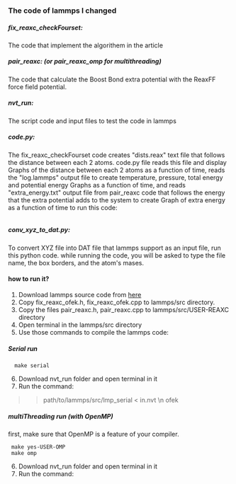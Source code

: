 ### The code of lammps I changed

##### fix_reaxc_checkFourset:
The code that implement the algorithem in the article

##### pair_reaxc: (or pair_reaxc_omp for multithreading)
The code that calculate the Boost Bond extra potential with the ReaxFF force field potential.

##### nvt_run:
The script code and input files to test the code in lammps


##### code.py:
The fix_reaxc_checkFourset code creates "dists.reax" text file that follows the distance between each 2 atoms.
code.py file reads this file and display Graphs of the distance between each 2 atoms as a function of time, reads the "log.lammps" output file to create temperature, pressure, total energy and potential energy Graphs as a function of time, and reads "extra_energy.txt" output file from pair_reaxc code that follows the energy that the extra potential adds to the system to create Graph of extra energy as a function of time
to run this code:
```python3 code.py
```

##### conv_xyz_to_dat.py:
To convert XYZ file into DAT file that lammps support as an input file, run this python code.
while running the code, you will be asked to type the file name, the box borders, and the atom's mases.

#### how to run it?
1. Download lammps source code from [here](https://github.com/lammps/lammps.git)
2. Copy fix_reaxc_ofek.h, fix_reaxc_ofek.cpp to lammps/src directory.
3. Copy the files pair_reaxc.h, pair_reaxc.cpp to lammps/src/USER-REAXC directory
3. Open terminal in the lammps/src directory
5. Use those commands to compile the lammps code:
##### Serial run
```make yes-USER-REAXC
  make serial
  ```
  
6. Download nvt_run folder and open terminal in it
7. Run the command:
  >> path/to/lammps/src/lmp_serial < in.nvt \n ofek
 
 ##### multiThreading run (with OpenMP)
 first, make sure that OpenMP is a feature of your compiler.
  ```make yes-USER-REAXC 
   make yes-USER-OMP
   make omp
   ```
  
6. Download nvt_run folder and open terminal in it
7. Run the command:
```OMP_NUM_THREADS=x path/to/lammps/src/lmp_omp -sf omp < in.nvt
```




